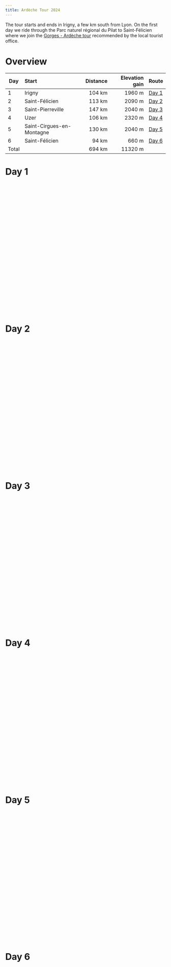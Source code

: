 ```yaml
---
title: Ardèche Tour 2024
---
```



The tour starts and ends in Irigny, a few km south from Lyon.  On the first day
we ride through the Parc naturel régional du Pilat to Saint-Félicien where we
join the [Gorges - Ardèche tour](http://ardechoise.com/parcours/gorges-ardeche)
recommended by the local tourist office. 

# Overview

| Day   | Start                     | Distance | Elevation gain | Route
| ---   | :------------------------ | -------: | -------------: | :--
| 1     | Irigny                    | 104 km   |  1960 m        | [Day 1]({static}../data/2024-ardeches/Day-01.gpx)
| 2     | Saint-Félicien            | 113 km   |  2090 m        | [Day 2]({static}../data/2024-ardeches/Day-02.gpx)
| 3     | Saint-Pierreville         | 147 km   |  2040 m        | [Day 3]({static}../data/2024-ardeches/Day-03.gpx)
| 4     | Uzer                      | 106 km   |  2320 m        | [Day 4]({static}../data/2024-ardeches/Day-04.gpx)
| 5     | Saint-Cirgues-en-Montagne | 130 km   |  2040 m        | [Day 5]({static}../data/2024-ardeches/Day-05.gpx)
| 6     | Saint-Félicien            |  94 km   |   660 m        | [Day 6]({static}../data/2024-ardeches/Day-06.gpx)
| Total |                           | 694 km   | 11320 m        |

# Day 1

<div
  class="gpx-trace"
  style="height: 400px;"
  data-gpx-trace="/data/2024-ardeches/Day-01.gpx">
</div>

# Day 2

<div
  class="gpx-trace"
  style="height: 400px;"
  data-gpx-trace="/data/2024-ardeches/Day-02.gpx">
</div>

# Day 3

<div
  class="gpx-trace"
  style="height: 400px;"
  data-gpx-trace="/data/2024-ardeches/Day-03.gpx">
</div>

# Day 4

<div
  class="gpx-trace"
  style="height: 400px;"
  data-gpx-trace="/data/2024-ardeches/Day-04.gpx">
</div>

# Day 5

<div
  class="gpx-trace"
  style="height: 400px;"
  data-gpx-trace="/data/2024-ardeches/Day-05.gpx">
</div>

# Day 6

<div
  class="gpx-trace"
  style="height: 400px;"
  data-gpx-trace="/data/2024-ardeches/Day-06.gpx">
</div>
